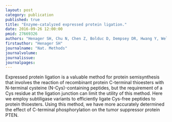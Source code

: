```yaml
---
layout: post
category: publication
published: true
title: "Enzyme-catalyzed expressed protein ligation."
date: 2016-09-26 12:00:00
pmid: 27669326
authors: "Henager SH, Chu N, Chen Z, Bolduc D, Dempsey DR, Hwang Y, Wells J, Cole PA"
firstauthor: "Henager SH"
journalname: "Nat. Methods"
journalvolume: 
journalissue: 
journalpages: 
---
```


Expressed protein ligation is a valuable method for protein semisynthesis that involves the reaction of recombinant protein C-terminal thioesters with N-terminal cysteine (N-Cys)-containing peptides, but the requirement of a Cys residue at the ligation junction can limit the utility of this method. Here we employ subtiligase variants to efficiently ligate Cys-free peptides to protein thioesters. Using this method, we have more accurately determined the effect of C-terminal phosphorylation on the tumor suppressor protein PTEN.

